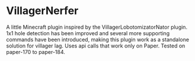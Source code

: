 # VillagerNerfer

A little Minecraft plugin inspired by the VillagerLobotomizatorNator plugin. 1x1 hole detection has been improved and several more supporting commands have been introduced, making this plugin work as a standalone solution for villager lag. Uses api calls that work only on Paper. Tested on paper-170 to paper-184.
